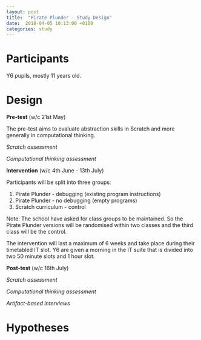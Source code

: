 ```yaml
---
layout: post
title:  "Pirate Plunder - Study Design"
date:  2018-04-05 10:13:00 +0100
categories: study
---
```


Participants
=

Y6 pupils, mostly 11 years old.

Design
=

**Pre-test** (w/c 21st May)

The pre-test aims to evaluate abstraction skills in Scratch and more generally in computational thinking.

*Scratch assessment*

*Computational thinking assessment*

**Intervention** (w/c 4th June - 13th July)

Participants will be split into three groups:

1. Pirate Plunder - debugging (existing program instructions)
2. Pirate Plunder - no debugging (empty programs)
3. Scratch curriculum - control

Note: The school have asked for class groups to be maintained. So the Pirate Plunder versions will be randomised within two classes and the third class will be the control.

The intervention will last a maximum of 6 weeks and take place during their timetabled IT slot. Y6 are given a morning in the IT suite that is divided into two 50 minute slots and 1 hour slot.

**Post-test** (w/c 16th July)

*Scratch assessment*

*Computational thinking assessment*

*Artifact-based interviews*

Hypotheses
=